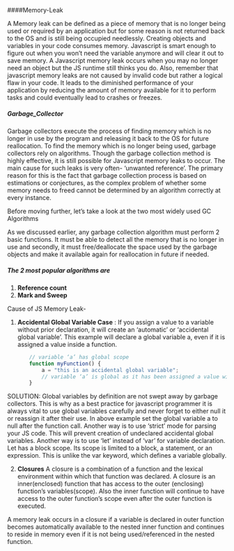 ####Memory-Leak

A Memory leak can be defined as a piece of memory that is no longer being used or required by an application but for some reason is not returned back to the OS and is still being occupied needlessly. Creating objects and variables in your code consumes memory. Javascript is smart enough to figure out when you won’t need the variable anymore and will clear it out to save memory. A Javascript memory leak occurs when you may no longer need an object but the JS runtime still thinks you do. Also, remember that javascript memory leaks are not caused by invalid code but rather a logical flaw in your code. It leads to the diminished performance of your application by reducing the amount of memory available for it to perform tasks and could eventually lead to crashes or freezes.
##### Garbage_Collector
Garbage collectors execute the process of finding memory which is no longer in use by the program and releasing it back to the OS for future reallocation. To find the memory which is no longer being used, garbage collectors rely on algorithms. Though the garbage collection method is highly effective, it is still possible for Javascript memory leaks to occur. The main cause for such leaks is very often- ‘unwanted reference’. The primary reason for this is the fact that garbage collection process is based on estimations or conjectures, as the complex problem of whether some memory needs to freed cannot be determined by an algorithm correctly at every instance.

Before moving further, let’s take a look at the two most widely used GC Algorithms

As we discussed earlier, any garbage collection algorithm must perform 2 basic functions. It must be able to detect all the memory that is no longer in use and secondly, it must free/deallocate the space used by the garbage objects and make it available again for reallocation in future if needed.

##### The 2 most popular algorithms are
1.  **Reference count**
2.  **Mark and Sweep**

Cause of JS Memory Leak-

1. **Accidental Global Variable Case** :
If you assign a value to a variable without prior declaration, it will create an ‘automatic’ or ‘accidental global variable’. This example will declare a global variable a, even if it is assigned a value inside a function.
```javascript
       // variable ‘a’ has global scope
       function myFunction() {
           a = "this is an accidental global variable";
           // variable ‘a’ is global as it has been assigned a value without prior declaration
       }
```
SOLUTION: Global variables by definition are not swept away by garbage collectors. This is why as a best practice for javascript programmer it is always vital to use global variables carefully and never forget to either null it or reassign it after their use. In above example set the global variable a to null after the function call. Another way is to use ‘strict’ mode for parsing your JS code. This will prevent creation of undeclared accidental global variables. Another way is to use ‘let’ instead of ‘var’ for variable declaration. Let has a block scope. Its scope is limited to a block, a statement, or an expression. This is unlike the var keyword, which defines a variable globally.


2. **Closures**
A closure is a combination of a function and the lexical environment within which that function was declared. A closure is an inner(enclosed) function that has access to the outer (enclosing) function’s variables(scope). Also the inner function will continue to have access to the outer function’s scope even after the outer function is executed.

A memory leak occurs in a closure if a variable is declared in outer function becomes automatically available to the nested inner function and continues to reside in memory even if it is not being used/referenced in the nested function.

